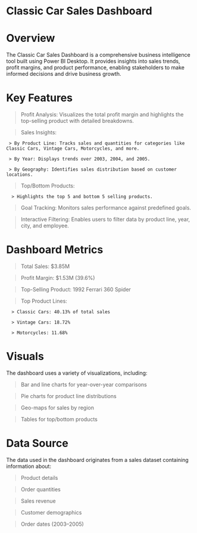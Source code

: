 # Classic Car Sales Dashboard

# Overview

The Classic Car Sales Dashboard is a comprehensive business intelligence tool built using Power BI Desktop. It provides insights into sales trends, profit margins, and product performance, enabling stakeholders to make informed decisions and drive business growth.

# Key Features

> Profit Analysis: Visualizes the total profit margin and highlights the top-selling product with detailed breakdowns.

> Sales Insights:

     > By Product Line: Tracks sales and quantities for categories like Classic Cars, Vintage Cars, Motorcycles, and more.
     
     > By Year: Displays trends over 2003, 2004, and 2005.
     
     > By Geography: Identifies sales distribution based on customer locations.
     
> Top/Bottom Products:

      > Highlights the top 5 and bottom 5 selling products.
      
> Goal Tracking: Monitors sales performance against predefined goals.

> Interactive Filtering: Enables users to filter data by product line, year, city, and employee.

# Dashboard Metrics

> Total Sales: $3.85M

> Profit Margin: $1.53M (39.6%)
 
> Top-Selling Product: 1992 Ferrari 360 Spider

> Top Product Lines:

      > Classic Cars: 40.13% of total sales
      
      > Vintage Cars: 18.72%
      
      > Motorcycles: 11.68%
      
# Visuals

The dashboard uses a variety of visualizations, including:

> Bar and line charts for year-over-year comparisons

> Pie charts for product line distributions

> Geo-maps for sales by region

> Tables for top/bottom products

# Data Source

The data used in the dashboard originates from a sales dataset containing information about:

> Product details

> Order quantities

> Sales revenue

> Customer demographics

> Order dates (2003–2005)

